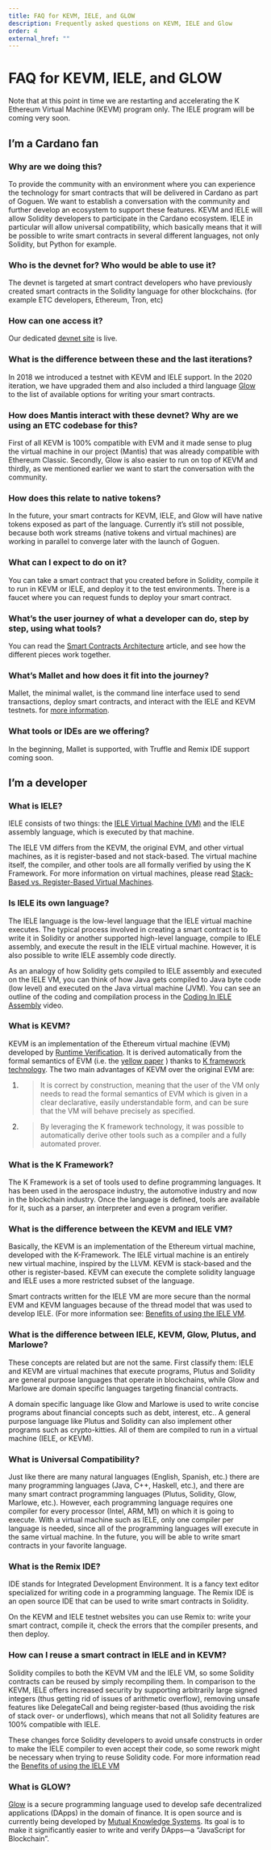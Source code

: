 ```yaml
---
title: FAQ for KEVM, IELE, and GLOW
description: Frequently asked questions on KEVM, IELE and Glow
order: 4
external_href: ""
---
```


# FAQ for KEVM, IELE, and GLOW

Note that at this point in time we are restarting and accelerating the K
Ethereum Virtual Machine (KEVM) program only. The IELE program will be
coming very soon.

## I’m a Cardano fan

### Why are we doing this?

To provide the community with an environment where you can experience
the technology for smart contracts that will be delivered in Cardano as
part of Goguen. We want to establish a conversation with the community
and further develop an ecosystem to support these features. KEVM and
IELE will allow Solidity developers to participate in the Cardano
ecosystem. IELE in particular will allow universal compatibility, which
basically means that it will be possible to write smart contracts in
several different languages, not only Solidity, but Python for example.

### Who is the devnet for? Who would be able to use it?

The devnet is targeted at smart contract developers who have previously
created smart contracts in the Solidity language for other blockchains.
(for example ETC developers, Ethereum, Tron, etc)

### How can one access it?

Our dedicated [devnet site](https://developers.cardano.org/) is live.

### What is the difference between these and the last iterations?

In 2018 we introduced a testnet with KEVM and IELE support. In the 2020
iteration, we have upgraded them and also included a third language
[Glow](https://glow-lang.org/) to the
list of available options for writing your smart
contracts.

### How does Mantis interact with these devnet? Why are we using an ETC codebase for this?

First of all KEVM is 100% compatible with EVM and it made sense to plug
the virtual machine in our project (Mantis) that was already compatible
with Ethereum Classic. Secondly, Glow is also easier to run on top of
KEVM and thirdly, as we mentioned earlier we want to start the
conversation with the community.

### How does this relate to native tokens?

In the future, your smart contracts for KEVM, IELE, and Glow will have
native tokens exposed as part of the language. Currently it’s still not
possible, because both work streams (native tokens and virtual machines)
are working in parallel to converge later with the launch of Goguen.

### What can I expect to do on it?

You can take a smart contract that you created before in Solidity,
compile it to run in KEVM or IELE, and deploy it to the test
environments. There is a faucet where you can request funds to deploy
your smart
contract.

### What’s the user journey of what a developer can do, step by step, using what tools?

You can read the [Smart Contracts Architecture](http://../iele_vm_architecture) article, and see
how the different pieces work together.

### What’s Mallet and how does it fit into the journey?

Mallet, the minimal wallet, is the command line interface used to send
transactions, deploy smart contracts, and interact with the IELE and
KEVM testnets. for [more information](https://testnets.cardano.org/en/more/iele/getting-started/mallet-installation/).

### What tools or IDEs are we offering?

In the beginning, Mallet is supported, with Truffle and Remix IDE
support coming soon.

## I’m a developer

### What is IELE?

IELE consists of two things: the [IELE Virtual Machine (VM)](https://testnets.cardano.org/en/more/iele/about/the-iele-virtual-machine/)
and the IELE assembly language, which is executed by that machine.

The IELE VM differs from the KEVM, the original EVM, and other virtual
machines, as it is register-based and not stack-based. The virtual
machine itself, the compiler, and other tools are all formally verified
by using the K Framework. For more information on virtual machines,
please read [Stack-Based vs. Register-Based Virtual Machines](https://docs.google.com/document/u/0/d/1XilTNYriTCXF93uCw82GnFZ4_3j1JATsdC7ICPnvVLQ/edit).

### Is IELE its own language?

The IELE language is the low-level language that the IELE virtual
machine executes. The typical process involved in creating a smart
contract is to write it in Solidity or another supported high-level
language, compile to IELE assembly, and execute the result in the IELE
virtual machine. However, it is also possible to write IELE assembly
code directly.

As an analogy of how Solidity gets compiled to IELE assembly and
executed on the IELE VM, you can think of how Java gets compiled to Java
byte code (low level) and executed on the Java virtual machine (JVM).
You can see an outline of the coding and compilation process in the
[Coding In IELE Assembly](https://testnets.cardano.org/en/more/iele/getting-started/coding-in-iele-assembly/)
video.

### What is KEVM?

KEVM is an implementation of the Ethereum virtual machine (EVM)
developed by [Runtime Verification](https://runtimeverification.com/). It is derived
automatically from the formal semantics of EVM (i.e. the
[yellow paper](https://ethereum.github.io/yellowpaper/paper.pdf) ) thanks
to [K framework technology](https://runtimeverification.com/blog/k-framework-an-overview/).
The two main advantages of KEVM over the original EVM are:

1.  > It is correct by construction, meaning that the user of the VM
    > only needs to read the formal semantics of EVM which is given in a
    > clear declarative, easily understandable form, and can be sure
    > that the VM will behave precisely as specified.

2.  > By leveraging the K framework technology, it was possible to
    > automatically derive other tools such as a compiler and a fully
    > automated prover.

### What is the K Framework?

The K Framework is a set of tools used to define programming languages.
It has been used in the aerospace industry, the automotive industry and
now in the blockchain industry. Once the language is defined, tools are
available for it, such as a parser, an interpreter and even a program
verifier.

### What is the difference between the KEVM and IELE VM?

Basically, the KEVM is an implementation of the Ethereum virtual
machine, developed with the K-Framework. The IELE virtual machine is an
entirely new virtual machine, inspired by the LLVM. KEVM is stack-based
and the other is register-based. KEVM can execute the complete solidity
language and IELE uses a more restricted subset of the language.

Smart contracts written for the IELE VM are more secure than the normal
EVM and KEVM languages because of the thread model that was used to
develop IELE. (For more information see:
[Benefits of using the IELE VM](https://docs.google.com/document/u/0/d/1lqFBLubaY3C2zLXeQ0nBI-172Q2B--IdpKT6VNDwT8A/edit).

### What is the difference between IELE, KEVM, Glow, Plutus, and Marlowe?

These concepts are related but are not the same. First classify them:
IELE and KEVM are virtual machines that execute programs, Plutus and
Solidity are general purpose languages that operate in blockchains,
while Glow and Marlowe are domain specific languages targeting financial
contracts.

A domain specific language like Glow and Marlowe is used to write
concise programs about financial concepts such as debt, interest, etc..
A general purpose language like Plutus and Solidity can also implement
other programs such as crypto-kitties. All of them are compiled to run
in a virtual machine (IELE, or KEVM).

### What is Universal Compatibility?

Just like there are many natural languages (English, Spanish, etc.)
there are many programming languages (Java, C++, Haskell, etc.), and
there are many smart contract programming languages (Plutus, Solidity,
Glow, Marlowe, etc.). However, each programming language requires one
compiler for every processor (Intel, ARM, M1) on which it is going to
execute. With a virtual machine such as IELE, only one compiler per
language is needed, since all of the programming languages will execute
in the same virtual machine. In the future, you will be able to write
smart contracts in your favorite language.

### What is the Remix IDE?

IDE stands for Integrated Development Environment. It is a fancy text
editor specialized for writing code in a programming language. The Remix
IDE is an open source IDE that can be used to write smart contracts in
Solidity.

On the KEVM and IELE testnet websites you can use Remix to: write your
smart contract, compile it, check the errors that the compiler presents,
and then deploy.

### How can I reuse a smart contract in IELE and in KEVM?

Solidity compiles to both the KEVM VM and the IELE VM, so some Solidity
contracts can be reused by simply recompiling them. In comparison to the
KEVM, IELE offers increased security by supporting arbitrarily large
signed integers (thus getting rid of issues of arithmetic overflow),
removing unsafe features like DelegateCall and being register-based
(thus avoiding the risk of stack over- or underflows), which means that
not all Solidity features are 100% compatible with IELE.

These changes force Solidity developers to avoid unsafe constructs in
order to make the IELE compiler to even accept their code, so some
rework might be necessary when trying to reuse Solidity code. For more
information read the [Benefits of using the IELE VM](https://docs.google.com/document/u/0/d/1lqFBLubaY3C2zLXeQ0nBI-172Q2B--IdpKT6VNDwT8A/edit)

### What is GLOW?

[Glow](https://glow-lang.org/) is a
secure programming language used to develop safe decentralized
applications (DApps) in the domain of finance. It is open source and is
currently being developed by [Mutual Knowledge Systems](https://mukn.io/). Its goal is to make it significantly
easier to write and verify DApps—a “JavaScript for Blockchain”.
